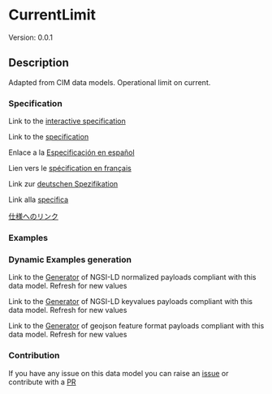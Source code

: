 # CurrentLimit
Version: 0.0.1

## Description 

Adapted from CIM data models. Operational limit on current.
### Specification

Link to the [interactive specification](https://swagger.lab.fiware.org/?url=https://smart-data-models.github.io/dataModel.EnergyCIM/CurrentLimit/swagger.yaml)

Link to the [specification](https://github.com/smart-data-models/dataModel.EnergyCIM/blob/master/CurrentLimit/doc/spec.md)

Enlace a la [Especificación en español](https://github.com/smart-data-models/dataModel.EnergyCIM/blob/master/CurrentLimit/doc/spec_ES.md)

Lien vers le [spécification en français](https://github.com/smart-data-models/dataModel.EnergyCIM/blob/master/CurrentLimit/doc/spec_FR.md)

Link zur [deutschen Spezifikation](https://github.com/smart-data-models/dataModel.EnergyCIM/blob/master/CurrentLimit/doc/spec_DE.md)

Link alla [specifica](https://github.com/smart-data-models/dataModel.EnergyCIM/blob/master/CurrentLimit/doc/spec_IT.md)

[仕様へのリンク](https://github.com/smart-data-models/dataModel.EnergyCIM/blob/master/CurrentLimit/doc/spec_JA.md)
### Examples
### Dynamic Examples generation

Link to the [Generator](https://smartdatamodels.org/extra/ngsi-ld_generator.php?schemaUrl=https://raw.githubusercontent.com/smart-data-models/dataModel.EnergyCIM/master/CurrentLimit/schema.json&email=info@smartdatamodels.org) of NGSI-LD normalized payloads compliant with this data model. Refresh for new values

Link to the [Generator](https://smartdatamodels.org/extra/ngsi-ld_generator_keyvalues.php?schemaUrl=https://raw.githubusercontent.com/smart-data-models/dataModel.EnergyCIM/master/CurrentLimit/schema.json&email=info@smartdatamodels.org) of NGSI-LD keyvalues payloads compliant with this data model. Refresh for new values

Link to the [Generator](https://smartdatamodels.org/extra/geojson_features_generator.php?schemaUrl=https://raw.githubusercontent.com/smart-data-models/dataModel.EnergyCIM/master/CurrentLimit/schema.json&email=info@smartdatamodels.org) of geojson feature format payloads compliant with this data model. Refresh for new values
### Contribution

 If you have any issue on this data model you can raise an [issue](https://github.com/smart-data-models/dataModel.EnergyCIM/issues)  or contribute with a [PR](https://github.com/smart-data-models/dataModel.EnergyCIM/pulls)